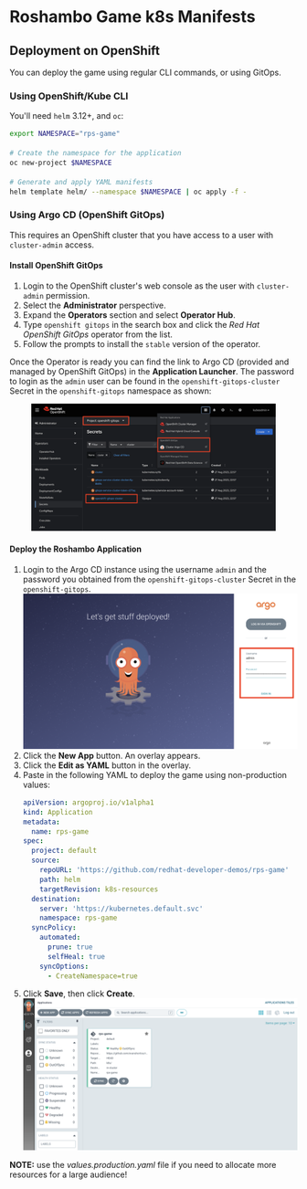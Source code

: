 # Roshambo Game k8s Manifests

## Deployment on OpenShift

You can deploy the game using regular CLI commands, or using GitOps.

### Using OpenShift/Kube CLI

You'll need `helm` 3.12+, and `oc`:

```bash
export NAMESPACE="rps-game"

# Create the namespace for the application
oc new-project $NAMESPACE

# Generate and apply YAML manifests
helm template helm/ --namespace $NAMESPACE | oc apply -f -
```

### Using Argo CD (OpenShift GitOps)

This requires an OpenShift cluster that you have access to a user with `cluster-admin` access.

#### Install OpenShift GitOps

1. Login to the OpenShift cluster's web console as the user with `cluster-admin` permission.
1. Select the **Administrator** perspective.
1. Expand the **Operators** section and select **Operator Hub**.
1. Type `openshift gitops` in the search box and click the *Red Hat OpenShift GitOps* operator from the list.
1. Follow the prompts to install the `stable` version of the operator.

Once the Operator is ready you can find the link to Argo CD (provided and managed by OpenShift GitOps) in the **Application Launcher**. The password to login as the `admin` user can be found in the `openshift-gitops-cluster` Secret in the `openshift-gitops` namespace as shown:

<div align="center">
<img width="85%" src="screenshots/01-install-gitops.png" alt="OpenShift GitOps Installed" title="OpenShift GitOps Installed"</img>
</div>

#### Deploy the Roshambo Application

1. Login to the Argo CD instance using the username `admin` and the password you obtained from the `openshift-gitops-cluster` Secret in the `openshift-gitops`.
    ![Argo CD Login](screenshots/02-argo-login.png)
1. Click the **New App** button. An overlay appears.
1. Click the **Edit as YAML** button in the overlay.
1. Paste in the following YAML to deploy the game using non-production values:
    ```yaml
    apiVersion: argoproj.io/v1alpha1
    kind: Application
    metadata:
      name: rps-game
    spec:
      project: default
      source:
        repoURL: 'https://github.com/redhat-developer-demos/rps-game'
        path: helm
        targetRevision: k8s-resources
      destination:
        server: 'https://kubernetes.default.svc'
        namespace: rps-game
      syncPolicy:
        automated:
          prune: true
          selfHeal: true
        syncOptions:
          - CreateNamespace=true
    ```
1. Click **Save**, then click **Create**.
    ![Argo CD Application](screenshots/03-argo-app.png)

**NOTE:** use the *values.production.yaml* file if you need to allocate more resources for a large audience!